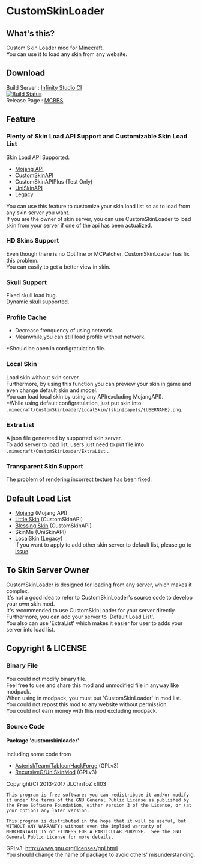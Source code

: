 # CustomSkinLoader  
## What's this?  
Custom Skin Loader mod for Minecraft.  
You can use it to load any skin from any website.  
  
## Download  
Build Server : [Infinity Studio CI](https://jenkins.mcdev.se/job/CustomSkinLoader/)  
[![Build Status](https://jenkins.mcdev.se/job/CustomSkinLoader/badge/icon)](https://ci.infstudio.net/job/CustomSkinLoader/)  
Release Page : [MCBBS](http://www.mcbbs.net/thread-269807-1-1.html)  
  
## Feature  
### Plenty of Skin Load API Support and Customizable Skin Load List  
Skin Load API Supported:  
- [Mojang API](http://wiki.vg/Mojang_API)  
- [CustomSkinAPI](https://github.com/xfl03/CustomSkinLoaderAPI/tree/master/CustomSkinAPI)  
- CustomSkinAPIPlus (Test Only)  
- [UniSkinAPI](https://github.com/RecursiveG/UniSkinServer/tree/master/doc)  
- Legacy  

You can use this feature to customize your skin load list so as to load from any skin server you want.  
If you are the owner of skin server, you can use CustomSkinLoader to load skin from your server if one of the api has been actualized.  
  
### HD Skins Support  
Even though there is no Optifine or MCPatcher, CustomSkinLoader has fix this problem.  
You can easily to get a better view in skin.  
  
### Skull Support  
Fixed skull load bug.  
Dynamic skull supported.  
  
### Profile Cache  
- Decrease frenquency of using network.  
- Meanwhile,you can still load profile without network.  

*Should be open in configratulation file.  
  
### Local Skin  
Load skin without skin server.  
Furthermore, by using this function you can preview your skin in game and even change default skin and model.  
You can load local skin by using any API(excluding MojangAPI).  
*While using default configratulation, just put skin into `.minecraft/CustomSkinLoader/LocalSkin/(skin|cape)s/{USERNAME}.png`.  
   
### Extra List  
A json file generated by supported skin server.  
To add server to load list, users just need to put file into `.minecraft/CustomSkinLoader/ExtraList` .  
  
### Transparent Skin Support  
The problem of rendering incorrect texture has been fixed.  
  
## Default Load List  
- [Mojang](http://www.minecraft.net/) (Mojang API)
- [Little Skin](https://mcskin.littleservice.cn/) (CustomSkinAPI)  
- [Blessing Skin](http://skin.prinzeugen.net/) (CustomSkinAPI)
- SkinMe (UniSkinAPI)  
- LocalSkin (Legacy)  
If you want to apply to add other skin server to default list, please go to [issue](https://github.com/JLChnToZ/MCCustomSkinLoader/issues).  
  
## To Skin Server Owner  
CustomSkinLoader is designed for loading from any server, which makes it complex.  
It's not a good idea to refer to CustomSkinLoader's source code to develop your own skin mod.  
It's recommended to use CustomSkinLoader for your server directly.  
Furthermore, you can add your server to 'Default Load List'.  
You also can use 'ExtraList' which makes it easier for user to adds your server into load list.  
  
## Copyright & LICENSE  
### Binary File  
You could not modify binary file.  
Feel free to use and share this mod and unmodified file in anyway like modpack.  
When using in modpack, you must put 'CustomSkinLoader' in mod list.   
You could not repost this mod to any website without permission.  
You could not earn money with this mod excluding modpack.  
### Source Code  
#### Package 'customskinloader'  
Including some code from 
- [AsteriskTeam/TabIconHackForge](http://git.oschina.net/AsteriskTeam/TabIconHackForge) (GPLv3)
- [RecursiveG/UniSkinMod](https://github.com/RecursiveG/UniSkinMod) (GPLv3)  
  
Copyright(C) 2013-2017 JLChnToZ xfl03  

    This program is free software: you can redistribute it and/or modify it under the terms of the GNU General Public License as published by the Free Software Foundation, either version 3 of the License, or (at your option) any later version.
    
    This program is distributed in the hope that it will be useful, but WITHOUT ANY WARRANTY; without even the implied warranty of MERCHANTABILITY or FITNESS FOR A PARTICULAR PURPOSE.  See the GNU General Public License for more details.
    
GPLv3: http://www.gnu.org/licenses/gpl.html  
You should change the name of package to avoid others' misunderstanding.  
